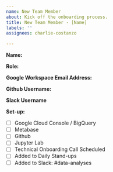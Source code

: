 ```yaml
---
name: New Team Member
about: Kick off the onboarding process.
title: New Team Member - [Name]
labels: ''
assignees: charlie-costanzo

---
```


**Name:**

**Role:**

**Google Workspace Email Address:**

**Github Username:**

**Slack Username**

**Set-up:**
- [ ] Google Cloud Console / BigQuery
- [ ] Metabase
- [ ] Github
- [ ] Jupyter Lab
- [ ] Technical Onboarding Call Scheduled
- [ ] Added to Daily Stand-ups
- [ ] Added to Slack: #data-analyses
